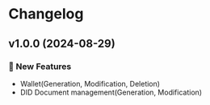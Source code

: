 # Changelog

## v1.0.0 (2024-08-29)

### 🚀 New Features

- Wallet(Generation, Modification, Deletion)
- DID Document management(Generation, Modification)